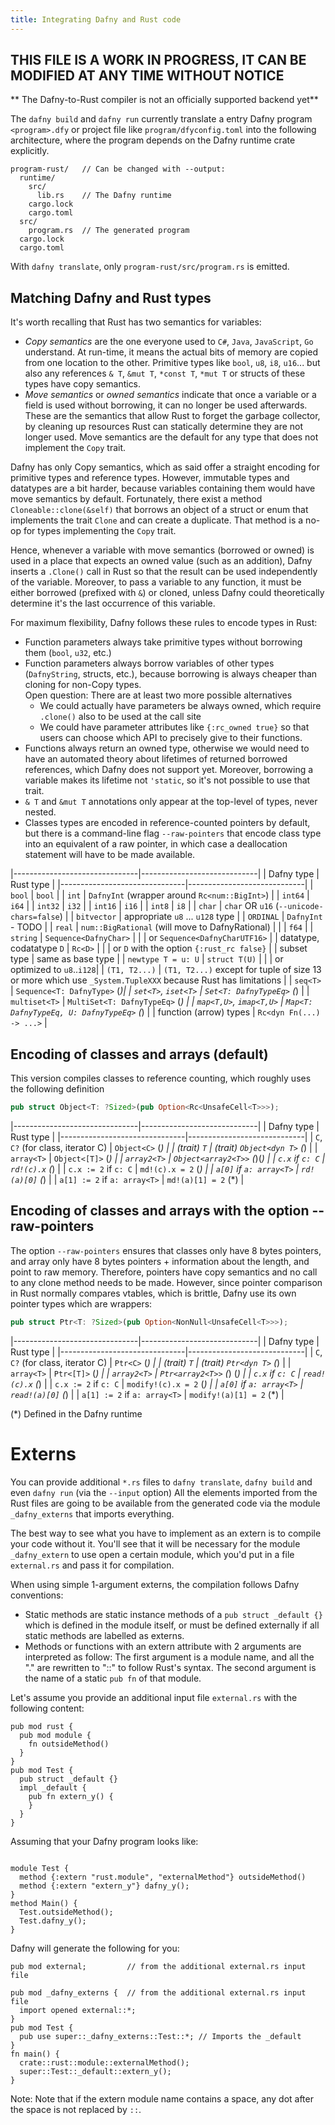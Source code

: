 ```yaml
---
title: Integrating Dafny and Rust code
---
```


## THIS FILE IS A WORK IN PROGRESS, IT CAN BE MODIFIED AT ANY TIME WITHOUT NOTICE
** The Dafny-to-Rust compiler is not an officially supported backend yet**

The `dafny build` and `dafny run` currently translate a entry Dafny program `<program>.dfy`
or project file like `program/dfyconfig.toml` into the following architecture,
where the program depends on the Dafny runtime crate explicitly.
```
program-rust/   // Can be changed with --output:
  runtime/
    src/
      lib.rs    // The Dafny runtime
    cargo.lock
    cargo.toml
  src/
    program.rs  // The generated program
  cargo.lock
  cargo.toml
```

With `dafny translate`, only `program-rust/src/program.rs` is emitted.

## **Matching Dafny and Rust types**

It's worth recalling that Rust has two semantics for variables:

* *Copy semantics* are the one everyone used to `C#`, `Java`, `JavaScript`, `Go` understand.
At run-time, it means the actual bits of memory are copied from one location to the other.
Primitive types like `bool`, `u8`, `i8`, `u16`... but also any references `& T`, `&mut T`, `*const T`, `*mut T` or structs of these types have copy semantics.
* *Move semantics* or *owned semantics* indicate that once a variable or a field is used without borrowing, it can no longer be used afterwards. These are the semantics that allow Rust to forget the garbage collector, by cleaning up resources Rust can statically determine they are not longer used.
Move semantics are the default for any type that does not implement the `Copy` trait.

Dafny has only Copy semantics, which as said offer a straight encoding for primitive types and reference types.
However, immutable types and datatypes are a bit harder, because variables containing them would have
move semantics by default. Fortunately, there exist a method `Cloneable::clone(&self)` that borrows an object of a struct or enum that implements the trait `Clone` and can create a duplicate. That method is a no-op for types implementing the `Copy` trait.

Hence, whenever a variable with move semantics (borrowed or owned) is used in a place that expects an owned value (such as an addition), Dafny inserts a `.Clone()` call in Rust so that the result can be used independently of the variable. Moreover, to pass a variable to any function, it must be either borrowed (prefixed with `&`) or cloned, unless Dafny could theoretically determine it's the last occurrence of this variable.

For maximum flexibility, Dafny follows these rules to encode types in Rust:
- Function parameters always take primitive types without borrowing them (`bool`, `u32`, etc.) 
- Function parameters always borrow variables of other types (`DafnyString`, structs, etc.), because
  borrowing is always cheaper than cloning for non-Copy types.  
  Open question: There are at least two more possible alternatives
  - We could actually have parameters be always owned, which require `.clone()` also to be used at the call site
  - We could have parameter attributes like `{:rc_owned true}` so that users can choose which API to precisely give to their functions.
- Functions always return an owned type, otherwise we would need to have an automated theory about lifetimes of returned borrowed references, which Dafny does not support yet. Moreover, borrowing a variable makes its lifetime not `'static`, so it's not possible to use that trait.
- `& T` and `&mut T` annotations only appear at the top-level of types, never nested.
- Classes types are encoded in reference-counted pointers by default, but there is a command-line flag `--raw-pointers` that encode class type into an equivalent of a raw pointer, in which case a deallocation statement will have to be made available.

|-------------------------------|-----------------------------|
|  Dafny type                   |   Rust type                 |
|-------------------------------|-----------------------------|
| `bool`                        | `bool`                      |
| `int`                         | `DafnyInt` (wrapper around `Rc<num::BigInt>`)   |
| `int64`                       | `i64`                       |
| `int32`                       | `i32`                       |
| `int16`                       | `i16`                       |
| `int8`                        | `i8`                        |
| `char`                        | `char` OR `u16` (`--unicode-chars=false`)  |
| `bitvector`                   | appropriate `u8` ... `u128` type  |
| `ORDINAL`                     | `DafnyInt` - TODO           |
| `real`                        | `num::BigRational` (will move to DafnyRational) |
|                               | `f64`                       |
| `string`                      | `Sequence<DafnyChar>`       |
|                               | or `Sequence<DafnyCharUTF16>`  |
| datatype, codatatype `D`      | `Rc<D>`                     |
|                               | or `D` with the option `{:rust_rc false}` |
| subset type                   | same as base type           |
| `newtype T = u: U`            | `struct T(U)`               |
|                               | or optimized to `u8`..`i128`|
| `(T1, T2...)`                 | `(T1, T2...)` except for tuple of size 13 or more which use `_System.TupleXXX` because Rust has limitations             |
| `seq<T>`                      | `Sequence<T: DafnyType>` (*)|
| `set<T>`, `iset<T>`           | `Set<T: DafnyTypeEq>` (*)      |
| `multiset<T>`                 | `MultiSet<T: DafnyTypeEq>` (*) |
| `map<T,U>`, `imap<T,U>`       | `Map<T: DafnyTypeEq, U: DafnyTypeEq>` (*) |
| function (arrow) types        | `Rc<dyn Fn(...) -> ...>`    |

## Encoding of classes and arrays (default)
This version compiles classes to reference counting, which roughly uses
the following definition
```rs
pub struct Object<T: ?Sized>(pub Option<Rc<UnsafeCell<T>>>);
```

|-------------------------------|-----------------------------|
|  Dafny type                   |   Rust type                 |
|-------------------------------|-----------------------------|
| `C`, `C?` (for class, iterator C) | `Object<C>`         (*) |
| (trait) `T`                   | (trait) `Object<dyn T>` (*) |
| `array<T>`                    | `Object<[T]>`           (*) |
| `array2<T>`                   | `Object<array2<T>>`  (*)(*) |
| `c.x` if `c: C`               | `rd!(c).x`              (*) |
| `c.x := 2` if `c: C`          | `md!(c).x = 2`          (*) |
| `a[0]` if `a: array<T>`       | `rd!(a)[0]`             (*) |
| `a[1] := 2` if  `a: array<T>` | `md!(a)[1] = 2`         (*) |


## Encoding of classes and arrays with the option --raw-pointers
The option `--raw-pointers` ensures that classes only have 8 bytes pointers,
and array only have 8 bytes pointers + information about the length,
and point to raw memory. Therefore, pointers have copy semantics and
no call to any clone method needs to be made.
However, since pointer comparison in Rust normally compares vtables,
which is brittle, Dafny use its own pointer types which are wrappers:
```rs
pub struct Ptr<T: ?Sized>(pub Option<NonNull<UnsafeCell<T>>>);
```

|-------------------------------|-----------------------------|
|  Dafny type                   |   Rust type                 |
|-------------------------------|-----------------------------|
| `C`, `C?` (for class, iterator C) | `Ptr<C>`            (*) |
| (trait) `T`                   | (trait) `Ptr<dyn T>`    (*) |
| `array<T>`                    | `Ptr<[T]>`              (*) |
| `array2<T>`                   | `Ptr<array2<T>>`    (*) (*) |
| `c.x` if `c: C`               | `read!(c).x`            (*) |
| `c.x := 2` if `c: C`          | `modify!(c).x = 2`      (*) |
| `a[0]` if `a: array<T>`       | `read!(a)[0]`           (*) |
| `a[1] := 2` if  `a: array<T>` | `modify!(a)[1] = 2`     (*) |

(*) Defined in the Dafny runtime

# Externs

You can provide additional `*.rs` files to `dafny translate`, `dafny build` and even `dafny run` (via the `--input` option)
All the elements imported from the Rust files are going to be available from the generated code via the module `_dafny_externs` that imports everything.

The best way to see what you have to implement as an extern is to compile your code without it. You'll see that it will be necessary for the module `_dafny_extern` to use open a certain module, which you'd put in a file `external.rs` and pass it for compilation.

When using simple 1-argument externs, the compilation follows Dafny conventions:
* Static methods are static instance methods of a `pub struct _default {}` which is defined in the module itself, or must be defined externally if all static methods are labelled as externs.
* Methods or functions with an extern attribute with 2 arguments are interpreted as follow: The first argument is a module name, and all the "." are rewritten to "::" to follow Rust's syntax. The second argument is the name of a static `pub fn` of that module.

Let's assume you provide an additional input file `external.rs` with the following content:
```
pub mod rust {
  pub mod module {
    fn outsideMethod()
  }
}
pub mod Test {
  pub struct _default {}
  impl _default {
    pub fn extern_y() {
    }
  }
}
```
Assuming that your Dafny program looks like:

```

module Test {
  method {:extern "rust.module", "externalMethod"} outsideMethod()
  method {:extern "extern_y"} dafny_y();
}
method Main() {
  Test.outsideMethod();
  Test.dafny_y();
}
```

Dafny will generate the following for you:

```
pub mod external;         // from the additional external.rs input file

pub mod _dafny_externs {  // from the additional external.rs input file
  import opened external::*;
}
pub mod Test {
  pub use super::_dafny_externs::Test::*; // Imports the _default
}
fn main() {
  crate::rust::module::externalMethod();
  super::Test::_default::extern_y();
}
```

Note: 
Note that if the extern module name contains a space, any dot after the space is not replaced by `::`.